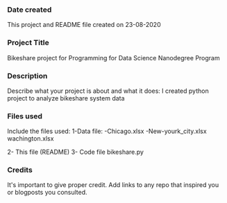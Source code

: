### Date created
This project and README file created on 23-08-2020

### Project Title
Bikeshare project for Programming for Data Science Nanodegree Program


### Description
Describe what your project is about and what it does:
I created python project to analyze bikeshare system data 

### Files used
Include the files used:
1-Data file:
-Chicago.xlsx 
-New-yourk_city.xlsx 
wachington.xlsx

2- This file (README)
3- Code file bikeshare.py

### Credits
It's important to give proper credit. Add links to any repo that inspired you or blogposts you consulted.

